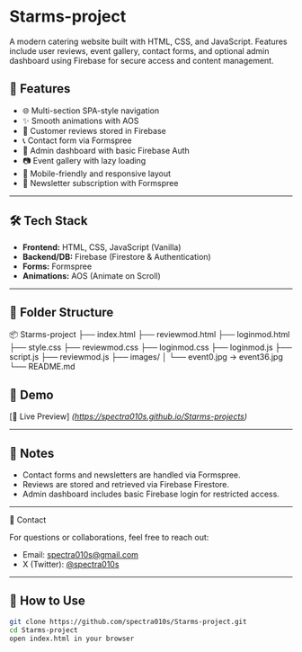 # Starms-project
A modern catering website built with HTML, CSS, and JavaScript. Features include user reviews, event gallery, contact forms, and optional admin dashboard using Firebase for secure access and content management.

## 🚀 Features

- 🌐 Multi-section SPA-style navigation
- ✨ Smooth animations with AOS
- 📝 Customer reviews stored in Firebase
- 📞 Contact form via Formspree
- 🔐 Admin dashboard with basic Firebase Auth
- 📷 Event gallery with lazy loading
- 📱 Mobile-friendly and responsive layout
- 💌 Newsletter subscription with Formspree

---

## 🛠 Tech Stack

- **Frontend:** HTML, CSS, JavaScript (Vanilla)
- **Backend/DB:** Firebase (Firestore & Authentication)
- **Forms:** Formspree
- **Animations:** AOS (Animate on Scroll)
  
---

## 📁 Folder Structure

📦 Starms-project
├── index.html
├── reviewmod.html
├── loginmod.html
├── style.css
├── reviewmod.css
├── loginmod.css
├── loginmod.js
├── script.js
├── reviewmod.js
├── images/
│ └── event0.jpg → event36.jpg
└── README.md

## 📸 Demo

[🔗 Live Preview] *(https://spectra010s.github.io/Starms-projects)*

---

## 📌 Notes

- Contact forms and newsletters are handled via Formspree.
- Reviews are stored and retrieved via Firebase Firestore.
- Admin dashboard includes basic Firebase login for restricted access.
 
---

📧 Contact

For questions or collaborations, feel free to reach out:

- Email: [spectra010s@gmail.com](mailto:spectra010s@gmail.com)  
- X (Twitter): [@spectra010s](https://x.com/spectra010s)

---

## 🧪 How to Use

   ```bash
   git clone https://github.com/spectra010s/Starms-project.git
  cd Starms-project
   open index.html in your browser 


